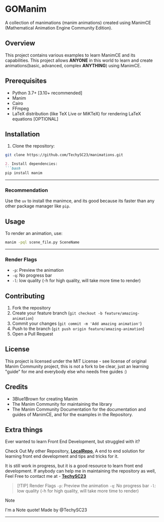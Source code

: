 # GOManim

A collection of manimations (manim animations) created using ManimCE (Mathematical Animation Engine Community Edition).

## Overview

This project contains various examples to learn ManimCE and its capabilities. This project allows **ANYONE** in this world to learn and create animations(basic, advanced, complex **ANYTHING**) using ManimCE.

## Prerequisites

- Python 3.7+ [3.10+ recommended]
- Manim
- Cairo
- FFmpeg
- LaTeX distribution (like TeX Live or MiKTeX) for rendering LaTeX equations [OPTIONAL]

## Installation

1. Clone the repository:

```bash
git clone https://github.com/TechySC23/manimations.git
```

```markdown:README.md
2. Install dependencies:
```bash
pip install manim
```

___

### Recommendation

Use the  ```uv``` to install the manimce, and its good because its faster than any other package manager like ```pip```.

## Usage

To render an animation, use:

```bash
manim -pql scene_file.py SceneName
```

----

### Render Flags

- `-p`: Preview the animation
- `-q`: No progress bar
- `-l`: low quality (-h for high quality, will take more time to render)

## Contributing

1. Fork the repository
2. Create your feature branch (`git checkout -b feature/amazing-animation`)
3. Commit your changes (`git commit -m 'Add amazing animation'`)
4. Push to the branch (`git push origin feature/amazing-animation`)
5. Open a Pull Request

## License

This project is licensed under the MIT License - see license of original Manim Community project, this is not a fork to be clear, just an learning "guide" for me and everybody else who needs free guides :)

## Credits

- 3Blue1Brown for creating Manim
- The Manim Community for maintaining the library
- The Manim Community Documentation for the documentation and guides of ManimCE, and for the examples in the Repository.

## Extra things

Ever wanted to learn Front End Development, but struggled with it?

Check Out My other Repository, [**LocalRepo**](https://github.com/TechySC23/LocalRepo), A end to end solution for learning front end development and tips and tricks for it.

It is still work in progress, but it is a good resource to learn front end development. If anybody can help me in maintaining the repository as well, Feel Free to contact me at - [**TechySC23**](https://github.com/TechySC23)

> [!TIP] Render Flags
> `-p`: Preview the animation
> `-q`: No progress bar
> `-l`: low quality (-h for high quality, will take more time to render)

> [!Note]
> I'm a Note quote!
> Made by @TechySC23
---
